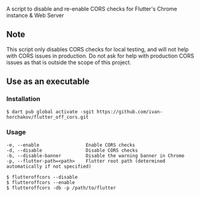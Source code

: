 A script to disable and re-enable CORS checks for Flutter's Chrome instance & Web Server

## Note
This script only disables CORS checks for local testing, and will not help with CORS issues in production. Do not ask for help with production CORS issues as that is outside the scope of this project.

## Use as an executable

### Installation
```console
$ dart pub global activate -sgit https://github.com/ivan-horchakov/flutter_off_cors.git
```

### Usage
```console
-e, --enable                 Enable CORS checks
-d, --disable                Disable CORS checks
-b, --disable-banner         Disable the warning banner in Chrome
-p, --flutter-path=<path>    Flutter root path (determined automatically if not specified)

$ flutteroffcors --disable
$ flutteroffcors --enable
$ flutteroffcors -db -p /path/to/flutter
```
